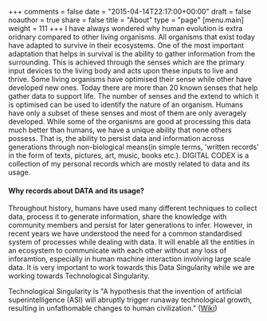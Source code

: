 +++
comments = false
date = "2015-04-14T22:17:00+00:00"
draft = false
noauthor = true
share = false
title = "About"
type = "page"
[menu.main]
weight = 111
+++
I have always wondered why human evolution is extra oridnary compared to other living organisms. All organisms that exist today have adapted to survive in their ecosystems. One of the most important adaptation that helps in survival is the ability to gather information from the surrounding. This is achieved through the senses which are the primary input devices to the living body and acts upon these inputs to live and thrive. Some living organisms have optimised their sense while other have developed new ones. Today there are more than 20 known senses that help gather data to support life. The number of senses and the extend to which it is optimised can be used to identify the nature of an organism. Humans have only a subset of these senses and most of them are only averagely developed. While some of the organisms are good at processing this data much better than humans, we have a unique ability that none others possess. That is, the ability to persist data and information across generations through non-biological means(in simple terms, 'written records' in the form of texts, pictures, art, music, books etc.). DIGITAL CODEX is a collection of my personal records which are mostly related to data and its usage.

#### Why records about DATA and its usage?

Throughout history, humans have used many different techniques to collect data, process it to generate information, share the knowledge with community members and persist for later generations to infer. However, in recent years we have understood the need for a common standardised system of processes while dealing with data. It will enable all the entities in an ecosystem to communicate with each other without any loss of inforamtion, especially in human machine interaction involving large scale data. It is very important to work towards this Data Singularity while we are working towards Technological Singularity.

 Technological Singularity is "A hypothesis that the invention of artificial superintelligence (ASI) will abruptly trigger runaway technological growth, resulting in unfathomable changes to human civilization." ([Wiki](https://en.wikipedia.org/wiki/Technological_singularity))
